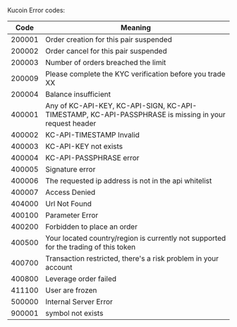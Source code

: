 
Kucoin Error codes:

| Code   | Meaning |
|--------|---------|
| 200001 | Order creation for this pair suspended |
| 200002 | Order cancel for this pair suspended |
| 200003 | Number of orders breached the limit |
| 200009 | Please complete the KYC verification before you trade XX |
| 200004 | Balance insufficient |
| 400001 | Any of KC-API-KEY, KC-API-SIGN, KC-API-TIMESTAMP, KC-API-PASSPHRASE is missing in your request header |
| 400002 | KC-API-TIMESTAMP Invalid |
| 400003 | KC-API-KEY not exists |
| 400004 | KC-API-PASSPHRASE error |
| 400005 | Signature error |
| 400006 | The requested ip address is not in the api whitelist |
| 400007 | Access Denied |
| 404000 | Url Not Found |
| 400100 | Parameter Error |
| 400200 | Forbidden to place an order |
| 400500 | Your located country/region is currently not supported for the trading of this token |
| 400700 | Transaction restricted, there's a risk problem in your account |
| 400800 | Leverage order failed |
| 411100 | User are frozen |
| 500000 | Internal Server Error |
| 900001 | symbol not exists |



